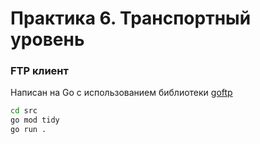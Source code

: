# Практика 6. Транспортный уровень

### FTP клиент

Написан на Go с использованием библиотеки [goftp](https://github.com/jlaffaye/ftp)

```bash
cd src
go mod tidy
go run .
```
